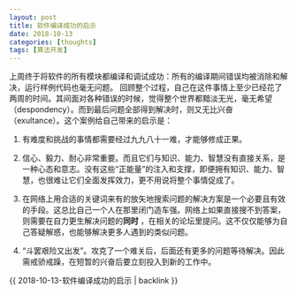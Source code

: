 ```yaml
---
layout: post
title: 软件编译成功的启示
date: 2018-10-13
categories: [thoughts]
tags: [算法开发]
---
```


上周终于将软件的所有模块都编译和调试成功：所有的编译期间错误均被消除和解决，运行样例代码也毫无问题。 回顾整个过程，自己在这件事情上至少已经花了两周的时间。其间面对各种错误的时候，觉得整个世界都黯淡无光，毫无希望（despondency）。而到最后问题全部得到解决时，则又无比兴奋（exultance）。这个案例给自己带来的启示是：

1. 有难度和挑战的事情都需要经过九九八十一难，才能够修成正果。

2. 信心、毅力、耐心非常重要。而且它们与知识、能力、智慧没有直接关系，是一种心态和意志。没有这些“正能量”的注入和支撑，即便拥有知识、能力、智慧，也很难让它们全面发挥效力，更不用说将整个事情促成了。

3. 在网络上用合适的关键词来有的放矢地搜索问题的解决方案是一个必要且有效的手段。这总比自己一个人在那里闭门造车强。网络上如果直接搜不到答案，则需要在自力更生解决问题的**同时** ，在相关的论坛里提问。这不仅仅能够为自己答疑解惑，也能够解决更多人遇到的类似问题。

4. “斗罢艰险又出发”。攻克了一个难关后，后面还有更多的问题等待解决。因此需戒骄戒躁，在短暂的兴奋后要立刻投入到新的工作中。

{{ 2018-10-13-软件编译成功的启示 | backlink }}
